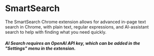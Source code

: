 # SmartSearch 

The SmartSearch Chrome extension allows for advanced in-page text search in Chrome, with plain text, regular expressions, and AI-assistant search to help with finding what you need quickly.

#### *AI Search requires an OpenAI API key, which can be added in the "Settings" menu in the extension.*

